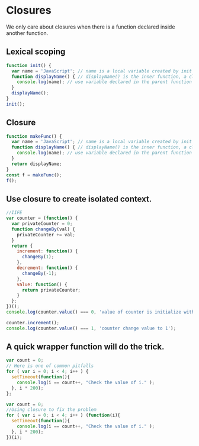 # Closures

We only care about closures when there is a function declared inside another function.

## Lexical scoping

```javascript
function init() {
  var name = 'JavaScript'; // name is a local variable created by init
  function displayName() { // displayName() is the inner function, a closure
    console.log(name); // use variable declared in the parent function    
  }
  displayName();
}
init();
```
<!-- js-console -->

## Closure
```javascript
function makeFunc() {
  var name = 'JavaScript'; // name is a local variable created by init
  function displayName() { // displayName() is the inner function, a closure
    console.log(name); // use variable declared in the parent function    
  }
  return displayName;
}
const f = makeFunc();
f();
```
<!-- js-console -->

## Use closure to create isolated context.
```javascript
//IIFE
var counter = (function() {
  var privateCounter = 0;
  function changeBy(val) {
    privateCounter += val;
  }
  return {
    increment: function() {
      changeBy(1);
    },
    decrement: function() {
      changeBy(-1);
    },
    value: function() {
      return privateCounter;
    }
  };   
})();
console.log(counter.value() === 0, 'value of counter is initialize with 0');

counter.increment();
console.log(counter.value() === 1, 'counter change value to 1');
```
<!-- js-console -->

## A quick wrapper function will do the trick.

```javascript
var count = 0;
// Here is one of common pitfalls
for ( var i = 0; i < 4; i++ ) {
  setTimeout(function(){
    console.log(i == count++, "Check the value of i." );
  }, i * 200);
};
```
<!-- js-console -->

```javascript
var count = 0;
//Using closure to fix the problem
for ( var i = 0; i < 4; i++ ) (function(i){
  setTimeout(function(){
    console.log(i == count++, "Check the value of i." );
  }, i * 200);
})(i);
```
<!-- js-console -->
